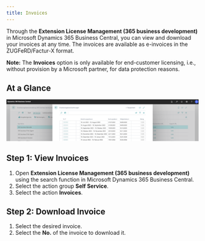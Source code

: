 ```yaml
---
title: Invoices
---
```

Through the **Extension License Management (365 business development)** in Microsoft Dynamics 365 Business Central, you can view and download your invoices at any time. The invoices are available as e-invoices in the ZUGFeRD/Factur-X format.

<div class="alert alert-info">
    <i class="fa-duotone fa-thin fa-lightbulb fa-lg" style="--fa-secondary-color: #00b7c3; --fa-primary-color: #111111;"></i> <strong>Note:</strong> The <strong>Invoices</strong> option is only available for end-customer licensing, i.e., without provision by a Microsoft partner, for data protection reasons.
</div>

## At a Glance

![Invoice Overview](/assets/images/licensing/ae042595-fa7f-434f-841c-95eea465d524.png)

## Step 1: View Invoices

1. Open **Extension License Management (365 business development)** using the search function in Microsoft Dynamics 365 Business Central.
2. Select the action group **Self Service**.
3. Select the action **Invoices**.

## Step 2: Download Invoice

1. Select the desired invoice.
2. Select the **No.** of the invoice to download it.

